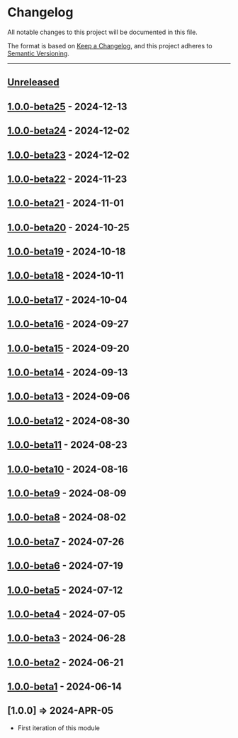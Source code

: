 # Changelog

All notable changes to this project will be documented in this file.

The format is based on [Keep a Changelog](https://keepachangelog.com/en/1.0.0/),
and this project adheres to [Semantic Versioning](https://semver.org/spec/v2.0.0.html).

* * *

## [Unreleased]

## [1.0.0-beta25] - 2024-12-13

## [1.0.0-beta24] - 2024-12-02

## [1.0.0-beta23] - 2024-12-02

## [1.0.0-beta22] - 2024-11-23

## [1.0.0-beta21] - 2024-11-01

## [1.0.0-beta20] - 2024-10-25

## [1.0.0-beta19] - 2024-10-18

## [1.0.0-beta18] - 2024-10-11

## [1.0.0-beta17] - 2024-10-04

## [1.0.0-beta16] - 2024-09-27

## [1.0.0-beta15] - 2024-09-20

## [1.0.0-beta14] - 2024-09-13

## [1.0.0-beta13] - 2024-09-06

## [1.0.0-beta12] - 2024-08-30

## [1.0.0-beta11] - 2024-08-23

## [1.0.0-beta10] - 2024-08-16

## [1.0.0-beta9] - 2024-08-09

## [1.0.0-beta8] - 2024-08-02

## [1.0.0-beta7] - 2024-07-26

## [1.0.0-beta6] - 2024-07-19

## [1.0.0-beta5] - 2024-07-12

## [1.0.0-beta4] - 2024-07-05

## [1.0.0-beta3] - 2024-06-28

## [1.0.0-beta2] - 2024-06-21

## [1.0.0-beta1] - 2024-06-14

## [1.0.0] => 2024-APR-05

- First iteration of this module

[1.0.0-beta16]: https://github.com/ortus-boxlang/boxlang-aws-lambda/compare/v1.0.0-beta15...v1.0.0-beta16

[1.0.0-beta15]: https://github.com/ortus-boxlang/boxlang-aws-lambda/compare/v1.0.0-beta14...v1.0.0-beta15

[1.0.0-beta14]: https://github.com/ortus-boxlang/boxlang-aws-lambda/compare/v1.0.0-beta13...v1.0.0-beta14

[1.0.0-beta13]: https://github.com/ortus-boxlang/boxlang-aws-lambda/compare/v1.0.0-beta12...v1.0.0-beta13

[1.0.0-beta12]: https://github.com/ortus-boxlang/boxlang-aws-lambda/compare/v1.0.0-beta11...v1.0.0-beta12

[1.0.0-beta11]: https://github.com/ortus-boxlang/boxlang-aws-lambda/compare/v1.0.0-beta10...v1.0.0-beta11

[1.0.0-beta10]: https://github.com/ortus-boxlang/boxlang-aws-lambda/compare/v1.0.0-beta9...v1.0.0-beta10

[1.0.0-beta9]: https://github.com/ortus-boxlang/boxlang-aws-lambda/compare/v1.0.0-beta8...v1.0.0-beta9

[1.0.0-beta8]: https://github.com/ortus-boxlang/boxlang-aws-lambda/compare/v1.0.0-beta7...v1.0.0-beta8

[1.0.0-beta7]: https://github.com/ortus-boxlang/boxlang-aws-lambda/compare/v1.0.0-beta6...v1.0.0-beta7

[1.0.0-beta6]: https://github.com/ortus-boxlang/boxlang-aws-lambda/compare/v1.0.0-beta5...v1.0.0-beta6

[1.0.0-beta5]: https://github.com/ortus-boxlang/boxlang-aws-lambda/compare/v1.0.0-beta4...v1.0.0-beta5

[1.0.0-beta4]: https://github.com/ortus-boxlang/boxlang-aws-lambda/compare/v1.0.0-beta3...v1.0.0-beta4

[1.0.0-beta3]: https://github.com/ortus-boxlang/boxlang-aws-lambda/compare/v1.0.0-beta2...v1.0.0-beta3

[1.0.0-beta2]: https://github.com/ortus-boxlang/boxlang-aws-lambda/compare/v1.0.0-beta2...v1.0.0-beta2

[1.0.0-beta1]: https://github.com/ortus-boxlang/boxlang-aws-lambda/compare/8fdd3e6b7b13ea2f30e758cc876c60714a9a4bc8...v1.0.0-beta1

[Unreleased]: https://github.com/ortus-boxlang/boxlang-aws-lambda/compare/v1.0.0-beta25...HEAD

[1.0.0-beta25]: https://github.com/ortus-boxlang/boxlang-aws-lambda/compare/v1.0.0-beta15...v1.0.0-beta25

[1.0.0-beta24]: https://github.com/ortus-boxlang/boxlang-aws-lambda/compare/v1.0.0-beta15...v1.0.0-beta24

[1.0.0-beta23]: https://github.com/ortus-boxlang/boxlang-aws-lambda/compare/v1.0.0-beta15...v1.0.0-beta23

[1.0.0-beta22]: https://github.com/ortus-boxlang/boxlang-aws-lambda/compare/v1.0.0-beta15...v1.0.0-beta22

[1.0.0-beta21]: https://github.com/ortus-boxlang/boxlang-aws-lambda/compare/v1.0.0-beta15...v1.0.0-beta21

[1.0.0-beta20]: https://github.com/ortus-boxlang/boxlang-aws-lambda/compare/v1.0.0-beta15...v1.0.0-beta20

[1.0.0-beta19]: https://github.com/ortus-boxlang/boxlang-aws-lambda/compare/v1.0.0-beta15...v1.0.0-beta19

[1.0.0-beta18]: https://github.com/ortus-boxlang/boxlang-aws-lambda/compare/v1.0.0-beta15...v1.0.0-beta18

[1.0.0-beta17]: https://github.com/ortus-boxlang/boxlang-aws-lambda/compare/v1.0.0-beta15...v1.0.0-beta17
